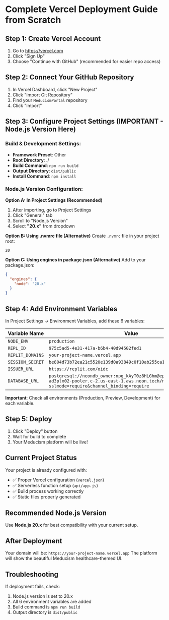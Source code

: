 # Complete Vercel Deployment Guide from Scratch

## Step 1: Create Vercel Account
1. Go to https://vercel.com
2. Click "Sign Up" 
3. Choose "Continue with GitHub" (recommended for easier repo access)

## Step 2: Connect Your GitHub Repository
1. In Vercel Dashboard, click "New Project"
2. Click "Import Git Repository"
3. Find your `MeducismPortal` repository
4. Click "Import"

## Step 3: Configure Project Settings (IMPORTANT - Node.js Version Here)

### Build & Development Settings:
- **Framework Preset**: Other
- **Root Directory**: ./
- **Build Command**: `npm run build`
- **Output Directory**: `dist/public`
- **Install Command**: `npm install`

### Node.js Version Configuration:
**Option A: In Project Settings (Recommended)**
1. After importing, go to Project Settings
2. Click "General" tab
3. Scroll to "Node.js Version"
4. Select **"20.x"** from dropdown

**Option B: Using .nvmrc file (Alternative)**
Create `.nvmrc` file in your project root:
```
20
```

**Option C: Using engines in package.json (Alternative)**
Add to your package.json:
```json
{
  "engines": {
    "node": "20.x"
  }
}
```

## Step 4: Add Environment Variables
In Project Settings → Environment Variables, add these 6 variables:

| Variable Name | Value |
|---------------|-------|
| `NODE_ENV` | `production` |
| `REPL_ID` | `975c5ad5-4e31-417a-b6b4-40d94502fed1` |
| `REPLIT_DOMAINS` | `your-project-name.vercel.app` |
| `SESSION_SECRET` | `be804d73b72ea21c5520e139d0a93849c0f10ab255ca1661c5d055dc398cb8cd` |
| `ISSUER_URL` | `https://replit.com/oidc` |
| `DATABASE_URL` | `postgresql://neondb_owner:npg_kAyT0z8HLGhm@ep-orange-hill-ad3plx02-pooler.c-2.us-east-1.aws.neon.tech/neondb?sslmode=require&channel_binding=require` |

**Important**: Check all environments (Production, Preview, Development) for each variable.

## Step 5: Deploy
1. Click "Deploy" button
2. Wait for build to complete
3. Your Meducism platform will be live!

## Current Project Status
Your project is already configured with:
- ✅ Proper Vercel configuration (`vercel.json`)
- ✅ Serverless function setup (`api/app.js`)
- ✅ Build process working correctly
- ✅ Static files properly generated

## Recommended Node.js Version
Use **Node.js 20.x** for best compatibility with your current setup.

## After Deployment
Your domain will be: `https://your-project-name.vercel.app`
The platform will show the beautiful Meducism healthcare-themed UI.

## Troubleshooting
If deployment fails, check:
1. Node.js version is set to 20.x
2. All 6 environment variables are added
3. Build command is `npm run build`
4. Output directory is `dist/public`